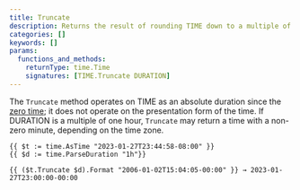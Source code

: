 ```yaml
---
title: Truncate
description: Returns the result of rounding TIME down to a multiple of DURATION since January 1, 0001, 00:00:00 UTC.
categories: []
keywords: []
params:
  functions_and_methods:
    returnType: time.Time
    signatures: [TIME.Truncate DURATION]
---
```


The `Truncate` method operates on TIME as an absolute duration since the [zero time](g); it does not operate on the presentation form of the time. If DURATION is a multiple of one hour, `Truncate` may return a time with a non-zero minute, depending on the time zone.

```go-html-template
{{ $t := time.AsTime "2023-01-27T23:44:58-08:00" }}
{{ $d := time.ParseDuration "1h"}}

{{ ($t.Truncate $d).Format "2006-01-02T15:04:05-00:00" }} → 2023-01-27T23:00:00-00:00
```
